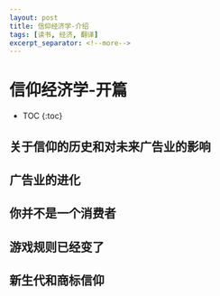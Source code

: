```yaml
---
layout: post
title: 信仰经济学-介绍
tags: [读书, 经济, 翻译]
excerpt_separator: <!--more-->
---
```

# 信仰经济学-开篇
<!-- To be placed at the beginning of the post, it is where the table of content will be generated -->
* TOC
{:toc}

## 关于信仰的历史和对未来广告业的影响

## 广告业的进化

## 你并不是一个消费者

## 游戏规则已经变了

## 新生代和商标信仰


<!-- To be copied at the end of the post to render the table of content -->
<script>
$(document).ready(function() {
    $('#toc').toc();
});
</script>